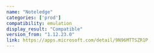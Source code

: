 ```yaml
---
name: "Noteledge"
categories: ['prod']
compatibility: emulation
display_result: "Compatible"
version_from: "1.12.23.0"
link: https://apps.microsoft.com/detail/9N96MTTSZR1P
---
```

